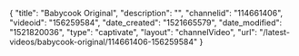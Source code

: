 {
    "title": "Babycook Original",
    "description": "",
    "channelid": "114661406",
    "videoid": "156259584",
    "date_created": "1521665579",
    "date_modified": "1521820036",
    "type": "captivate",
    "layout": "channelVideo",
    "url": "\/latest-videos\/babycook-original\/114661406-156259584"
}